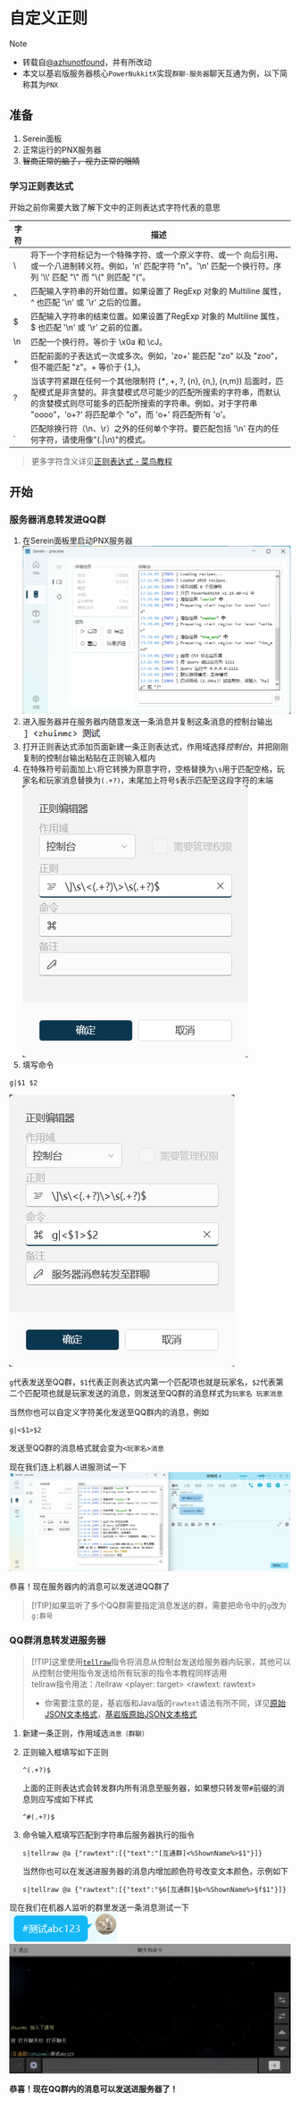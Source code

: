 
# 自定义正则

>[!NOTE]
>
>- 转载自[@azhunotfound](https://pdumc.top/#/serein)，并有所改动
>- 本文以基岩版服务器核心`PowerNukkitX`实现`群聊-服务器`聊天互通为例，以下简称其为`PNX`

## 准备

1. Serein面板  
2. 正常运行的PNX服务器  
3. ~~智商正常的脑子，视力正常的眼睛~~

### 学习正则表达式

开始之前你需要大致了解下文中的正则表达式字符代表的意思

| 字符 | 描述                                                                                                                                                                                                                                                     |
| ---- | -------------------------------------------------------------------------------------------------------------------------------------------------------------------------------------------------------------------------------------------------------- |
| \\   | 将下一个字符标记为一个特殊字符、或一个原义字符、或一个 向后引用、或一个八进制转义符。例如，'n' 匹配字符 "n"。'\n' 匹配一个换行符。序列 '\\\\' 匹配 "\\" 而 "\\(" 则匹配 "("。                                                                            |
| \^   | 匹配输入字符串的开始位置。如果设置了 RegExp 对象的 Multiline 属性，^ 也匹配 '\n' 或 '\r' 之后的位置。                                                                                                                                                    |
| \$   | 匹配输入字符串的结束位置。如果设置了RegExp 对象的 Multiline 属性，$ 也匹配 '\n' 或 '\r' 之前的位置。                                                                                                                                                     |
| \n   | 匹配一个换行符。等价于 \x0a 和 \cJ。                                                                                                                                                                                                                     |
| +    | 匹配前面的子表达式一次或多次。例如，'zo+' 能匹配 "zo" 以及 "zoo"，但不能匹配 "z"。+ 等价于 {1,}。                                                                                                                                                        |
| ?    | 当该字符紧跟在任何一个其他限制符 (*, +, ?, {n}, {n,}, {n,m}) 后面时，匹配模式是非贪婪的。非贪婪模式尽可能少的匹配所搜索的字符串，而默认的贪婪模式则尽可能多的匹配所搜索的字符串。例如，对于字符串 "oooo"，'o+?' 将匹配单个 "o"，而 'o+' 将匹配所有 'o'。 |
| .    | 匹配除换行符（\n、\r）之外的任何单个字符。要匹配包括 '\n' 在内的任何字符，请使用像"(.\|\n)"的模式。                                                                                                                                                      |

> 更多字符含义详见[正则表达式 - 菜鸟教程](https://www.runoob.com/regexp/regexp-metachar.html)

## 开始

### 服务器消息转发进QQ群

1. 在Serein面板里启动PNX服务器  
![图片](../imgs/Tutorial/CustomRegex/1.png)
2. 进入服务器并在服务器内随意发送一条消息并复制这条消息的控制台输出  
![图片](../imgs/Tutorial/CustomRegex/2.png)
3. 打开正则表达式添加页面新建一条正则表达式，作用域选择*控制台*，并把刚刚复制的控制台输出粘贴在正则输入框内
4. 在特殊符号前面加上`\`将它转换为原意字符，空格替换为`\s`用于匹配空格，玩家名和玩家消息替换为`(.+?)`，末尾加上符号`$`表示匹配至这段字符的末端  
![图片](../imgs/Tutorial/CustomRegex/3.png)
5. 填写命令

```Serein命令
g|$1 $2
```

![图片](../imgs/Tutorial/CustomRegex/4.png)

`g`代表发送至QQ群，`$1`代表正则表达式内第一个匹配项也就是玩家名，`$2`代表第二个匹配项也就是玩家发送的消息，则发送至QQ群的消息样式为`玩家名 玩家消息`

当然你也可以自定义字符美化发送至QQ群内的消息，例如  

```Serein命令
g|<$1>$2
```

发送至QQ群的消息格式就会变为`<玩家名>消息`  

现在我们连上机器人进服测试一下
![图片](../imgs/Tutorial/CustomRegex/5.png)

恭喜！现在服务器内的消息可以发送进QQ群了

>[!TIP]如果监听了多个QQ群需要指定消息发送的群，需要把命令中的`g`改为`g:群号`

### QQ群消息转发进服务器

>[!TIP]这里使用[`tellraw`](https://minecraft.fandom.com/zh/wiki/%E5%91%BD%E4%BB%A4/tellraw)指令将消息从控制台发送给服务器内玩家，其他可以从控制台使用指令发送给所有玩家的指令本教程同样适用  
tellraw指令用法：/tellraw <player: target> <rawtext: rawtext>
>
>- 你需要注意的是，基岩版和Java版的`rawtext`语法有所不同，详见[原始JSON文本格式](https://minecraft.fandom.com/zh/wiki/%E5%8E%9F%E5%A7%8BJSON%E6%96%87%E6%9C%AC%E6%A0%BC%E5%BC%8F)，[基岩版原始JSON文本格式](https://minecraft.fandom.com/zh/wiki/%E5%9F%BA%E5%B2%A9%E7%89%88%E5%8E%9F%E5%A7%8BJSON%E6%96%87%E6%9C%AC%E6%A0%BC%E5%BC%8F)

1. 新建一条正则，作用域选`消息（群聊）`
2. 正则输入框填写如下正则

    ```regex
    ^(.+?)$
    ```

    上面的正则表达式会转发群内所有消息至服务器，如果想只转发带`#`前缀的消息则应写成如下样式

    ```regex
    ^#(.+?)$
    ```

3. 命令输入框填写匹配到字符串后服务器执行的指令

    ```Serein命令
    s|tellraw @a {"rawtext":[{"text":"[互通群]<%ShownName%>$1"}]}
    ```

    当然你也可以在发送进服务器的消息内增加颜色符号改变文本颜色，示例如下

    ```Serein命令
    s|tellraw @a {"rawtext":[{"text":"§6[互通群]§b<%ShownName%>§f$1"}]}
    ```

现在我们在机器人监听的群里发送一条消息测试一下  
![图片](../imgs/Tutorial/CustomRegex/6.png)
![图片](../imgs/Tutorial/CustomRegex/7.jpg)

**恭喜！现在QQ群内的消息可以发送进服务器了！**
